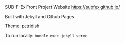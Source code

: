 SUB-F-Ex Front Project Website
https://subfex.github.io/

Built with Jekyll and Github Pages

Theme: [petridish](https://peterdesmet.com/petridish/)

To run locally: `bundle exec jekyll serve`
